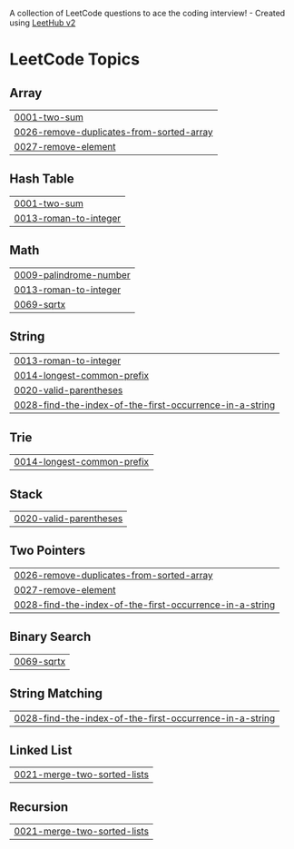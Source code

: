 A collection of LeetCode questions to ace the coding interview! - Created using [LeetHub v2](https://github.com/arunbhardwaj/LeetHub-2.0)
<!---LeetCode Topics Start-->
# LeetCode Topics
## Array
|  |
| ------- |
| [0001-two-sum](https://github.com/AbdullahaSaif/LeetCode-Solutions/tree/master/0001-two-sum) |
| [0026-remove-duplicates-from-sorted-array](https://github.com/AbdullahaSaif/LeetCode-Solutions/tree/master/0026-remove-duplicates-from-sorted-array) |
| [0027-remove-element](https://github.com/AbdullahaSaif/LeetCode-Solutions/tree/master/0027-remove-element) |
## Hash Table
|  |
| ------- |
| [0001-two-sum](https://github.com/AbdullahaSaif/LeetCode-Solutions/tree/master/0001-two-sum) |
| [0013-roman-to-integer](https://github.com/AbdullahaSaif/LeetCode-Solutions/tree/master/0013-roman-to-integer) |
## Math
|  |
| ------- |
| [0009-palindrome-number](https://github.com/AbdullahaSaif/LeetCode-Solutions/tree/master/0009-palindrome-number) |
| [0013-roman-to-integer](https://github.com/AbdullahaSaif/LeetCode-Solutions/tree/master/0013-roman-to-integer) |
| [0069-sqrtx](https://github.com/AbdullahaSaif/LeetCode-Solutions/tree/master/0069-sqrtx) |
## String
|  |
| ------- |
| [0013-roman-to-integer](https://github.com/AbdullahaSaif/LeetCode-Solutions/tree/master/0013-roman-to-integer) |
| [0014-longest-common-prefix](https://github.com/AbdullahaSaif/LeetCode-Solutions/tree/master/0014-longest-common-prefix) |
| [0020-valid-parentheses](https://github.com/AbdullahaSaif/LeetCode-Solutions/tree/master/0020-valid-parentheses) |
| [0028-find-the-index-of-the-first-occurrence-in-a-string](https://github.com/AbdullahSaif-code/LeetCode-Solutions/tree/master/0028-find-the-index-of-the-first-occurrence-in-a-string) |
## Trie
|  |
| ------- |
| [0014-longest-common-prefix](https://github.com/AbdullahaSaif/LeetCode-Solutions/tree/master/0014-longest-common-prefix) |
## Stack
|  |
| ------- |
| [0020-valid-parentheses](https://github.com/AbdullahaSaif/LeetCode-Solutions/tree/master/0020-valid-parentheses) |
## Two Pointers
|  |
| ------- |
| [0026-remove-duplicates-from-sorted-array](https://github.com/AbdullahaSaif/LeetCode-Solutions/tree/master/0026-remove-duplicates-from-sorted-array) |
| [0027-remove-element](https://github.com/AbdullahaSaif/LeetCode-Solutions/tree/master/0027-remove-element) |
| [0028-find-the-index-of-the-first-occurrence-in-a-string](https://github.com/AbdullahSaif-code/LeetCode-Solutions/tree/master/0028-find-the-index-of-the-first-occurrence-in-a-string) |
## Binary Search
|  |
| ------- |
| [0069-sqrtx](https://github.com/AbdullahaSaif/LeetCode-Solutions/tree/master/0069-sqrtx) |
## String Matching
|  |
| ------- |
| [0028-find-the-index-of-the-first-occurrence-in-a-string](https://github.com/AbdullahSaif-code/LeetCode-Solutions/tree/master/0028-find-the-index-of-the-first-occurrence-in-a-string) |
## Linked List
|  |
| ------- |
| [0021-merge-two-sorted-lists](https://github.com/AbdullahSaif-code/LeetCode-Solutions/tree/master/0021-merge-two-sorted-lists) |
## Recursion
|  |
| ------- |
| [0021-merge-two-sorted-lists](https://github.com/AbdullahSaif-code/LeetCode-Solutions/tree/master/0021-merge-two-sorted-lists) |
<!---LeetCode Topics End-->